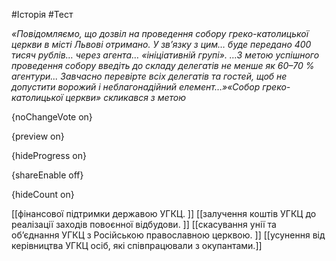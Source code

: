 #Історія #Тест

*«Повідомляємо, що дозвіл на проведення собору греко-католицької церкви в місті Львові отримано. У зв’язку з цим… буде передано 400 тисяч рублів… через агента… «ініціативній групі». …З метою успішного проведення собору введіть до складу делегатів не менше як 60–70 % агентури... Завчасно перевірте всіх делегатів та гостей, щоб не допустити ворожий і неблагонадійний елемент…»«Собор греко-католицької церкви» скликався з метою*

{noChangeVote on}

{preview on}

{hideProgress on}

{shareEnable off}

{hideCount on}

[[фінансової підтримки державою УГКЦ. ]]
[[залучення коштів УГКЦ до реалізації заходів повоєнної відбудови. ]]
[[скасування унії та об’єднання УГКЦ з Російською православною церквою. ]]
[[усунення від керівництва УГКЦ осіб, які співпрацювали з окупантами.]]

